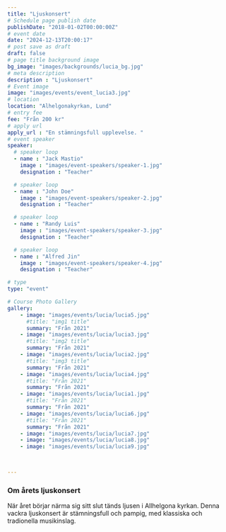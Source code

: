 ```yaml
---
title: "Ljuskonsert"
# Schedule page publish date
publishDate: "2018-01-02T00:00:00Z"
# event date
date: "2024-12-13T20:00:17"
# post save as draft
draft: false
# page title background image
bg_image: "images/backgrounds/lucia_bg.jpg"
# meta description
description : "Ljuskonsert"
# Event image
image: "images/events/event_lucia3.jpg"
# location
location: "Alhelgonakyrkan, Lund"
# entry fee
fee: "Från 200 kr"
# apply url
apply_url : "En stämningsfull upplevelse. "
# event speaker
speaker:
  # speaker loop
  - name : "Jack Mastio"
    image : "images/event-speakers/speaker-1.jpg"
    designation : "Teacher"

  # speaker loop
  - name : "John Doe"
    image : "images/event-speakers/speaker-2.jpg"
    designation : "Teacher"

  # speaker loop
  - name : "Randy Luis"
    image : "images/event-speakers/speaker-3.jpg"
    designation : "Teacher"

  # speaker loop
  - name : "Alfred Jin"
    image : "images/event-speakers/speaker-4.jpg"
    designation : "Teacher"

# type
type: "event"

# Course Photo Gallery
gallery:
    - image: "images/events/lucia/lucia5.jpg"
      #title: "img1 title"
      summary: "Från 2021"
    - image: "images/events/lucia/lucia3.jpg"
      #title: "img2 title"
      summary: "Från 2021"
    - image: "images/events/lucia/lucia2.jpg"
      #title: "img3 title"
      summary: "Från 2021"
    - image: "images/events/lucia/lucia4.jpg"
      #title: "Från 2021"
      summary: "Från 2021"
    - image: "images/events/lucia/lucia1.jpg"
      #title: "Från 2021"
      summary: "Från 2021"
    - image: "images/events/lucia/lucia6.jpg"
      #title: "Från 2021"
      summary: "Från 2021"
    - image: "images/events/lucia/lucia7.jpg"
    - image: "images/events/lucia/lucia8.jpg"
    - image: "images/events/lucia/lucia9.jpg"


                
---
```


### Om årets ljuskonsert

När året börjar närma sig sitt slut tänds ljusen i Allhelgona kyrkan. Denna vackra ljuskonsert är stämningsfull och pampig, med klassiska och tradionella musikinslag.  